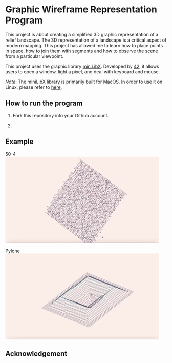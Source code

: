 # Graphic Wireframe Representation Program
This project is about creating a simplified 3D graphic representation of a relief landscape. The 3D representation of a landscape is a critical aspect of modern mapping. This project has allowed me to learn how to place points in space, how to join them with segments and how to observe the scene from a particular viewpoint.

This project uses the graphic library [miniLibX](minilibx_macos). Developed by [42](https://www.42.fr/), it allows users to open a window, light a pixel, and deal with keyboard and mouse.

_Note_: The miniLibX library is primarily built for MacOS. In order to use it on Linux, please refer to [here](https://github.com/42Paris/minilibx-linux).

## How to run the program
1. Fork this repository into your Github account.

2. 

## Example
50-4<br/>
![](img/50-4.gif)

Pylone<br/>
![](img/pylone.gif)

## Acknowledgement
